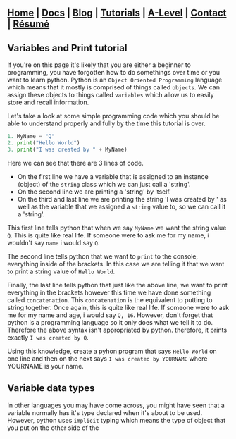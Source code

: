 ## [Home](http://libnexus.github.io/site) | [Docs](https://libnexus.github.io/site/docs) | [Blog](https://www.youtube.com/watch?v=dQw4w9WgXcQ) | [Tutorials](https://libnexus.github.io/site/tutorials) | [A-Level](https://libnexus.github.io/site/a-level) | [Contact](https://libnexus.github.io/site/contact) | [Résumé](https://libnexus.github.io/site/résumé)

## Variables and Print tutorial

If you're on this page it's likely that you are either a beginner to programming, you have forgotten how to do somethings over time or you want to learn python. Python is an `Object Oriented Programming` language which means that it mostly is comprised of things called `objects`. We can assign these objects to things called `variables` which allow us to easily store and recall information. 

Let's take a look at some simple programming code which you should be able to understand properly and fully by the time this tutorial is over.

```python
1. MyName = "Q"
2. print("Hello World")
3. print("I was created by " + MyName)
```
Here we can see that there are 3 lines of code. 
- On the first line we have a variable that is assigned to an instance (object) of the `string` class which we can just call a 'string'. 
- On the second line we are printing a 'string' by itself. 
- On the third and last line we are printing the string 'I was created by ' as well as the variable that we assigned a `string` value to, so we can call it a 'string'. 

This first line tells python that when we say `MyName` we want the string value `Q`. This is quite like real life. If someone were to ask me for my name, i wouldn't say `name` i would say `Q`. 

The second line tells python that we want to `print` to the console, everything inside of the brackets. In this case we are telling it that we want to print a string value of `Hello World`.

Finally, the last line tells python that just like the above line, we want to print everything in the brackets however this time we have done something called `concatenation`. This `concatenation` is the equivalent to putting to string together. Once again, this is quite like real life. If someone were to ask me for my name and age, i would say `Q, 16`. However, don't forget that python is a programming language so it only does what we tell it to do. Therefore the above syntax isn't appropriated by python. therefore, it prints exactly `I was created by Q`.

Using this knowledge, create a pyhon program that says `Hello World` on one line and then on the next says `I was created by YOURNAME` where YOURNAME is your name.

## Variable data types

In other languages you may have come across, you might have seen that a variable normally has it's type declared when it's about to be used. However, python uses `implicit` typing which means the type of object that you put on the other side of the 